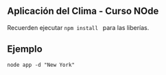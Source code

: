 ## Aplicación del Clima - Curso NOde


Recuerden ejecutar ```npm install ``` para las liberías.


## Ejemplo
```
node app -d "New York"
```